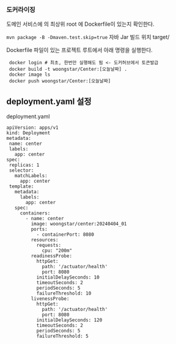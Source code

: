 ### 도커라이징
도메인 서비스에 의 최상위 root 에 Dockerfile이 있는지 확인한다.

```mvn package -B -Dmaven.test.skip=true``` 자바 Jar 빌드
위치 target/


Dockerfile 파일이 있는 프로젝트 루트에서 아래 명령을 실행한다.
```
 docker login # 최초, 한번만 실행해도 됨 <- 도커허브에서 토큰발급
 docker build -t woongstar/Center:[오늘날짜] .     
 docker image ls
 docker push woongstar/Center:[오늘날짜]  
 ```


 ## deployment.yaml 설정

deployment.yaml
 ```
 apiVersion: apps/v1
kind: Deployment
metadata:
  name: center
  labels:
    app: center
spec:
  replicas: 1
  selector:
    matchLabels:
      app: center
  template:
    metadata:
      labels:
        app: center
    spec:
      containers:
        - name: center
          image: woongstar/center:20240404_01
          ports:
            - containerPort: 8080
          resources:
            requests:
              cpu: "200m"            
          readinessProbe:
            httpGet:
              path: '/actuator/health'
              port: 8080
            initialDelaySeconds: 10
            timeoutSeconds: 2
            periodSeconds: 5
            failureThreshold: 10
          livenessProbe:
            httpGet:
              path: '/actuator/health'
              port: 8080
            initialDelaySeconds: 120
            timeoutSeconds: 2
            periodSeconds: 5
            failureThreshold: 5
 ```